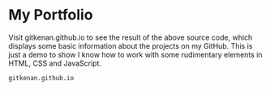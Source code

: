 # My Portfolio

Visit gitkenan.github.io to see the result of the above source code, which displays
some basic information about the projects on my GitHub. This is just a demo to show
I know how to work with some rudimentary elements in HTML, CSS and JavaScript.

```
gitkenan.github.io
```
